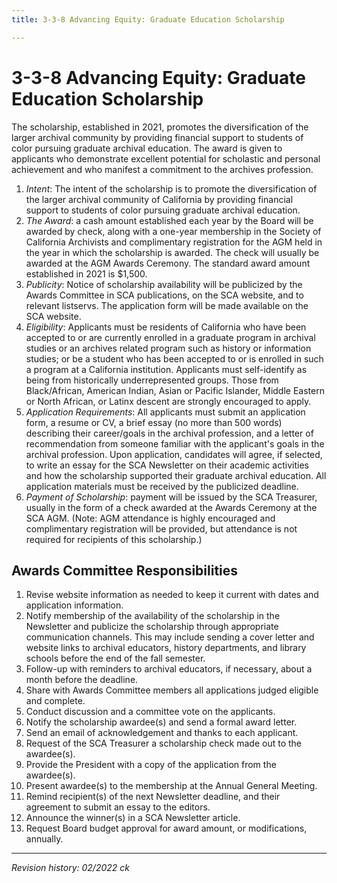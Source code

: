 ```yaml
---
title: 3-3-8 Advancing Equity: Graduate Education Scholarship

---
```


# 3-3-8 Advancing Equity: Graduate Education Scholarship
The scholarship, established in 2021, promotes the diversification of the larger archival community by providing financial support to students of color pursuing graduate archival education. The award is given to applicants who demonstrate excellent potential for scholastic and personal achievement and who manifest a commitment to the archives profession.

1. _Intent_: The intent of the scholarship is to promote the diversification of the larger archival community of California by providing financial support to students of color pursuing graduate archival education.
2. _The Award_: a cash amount established each year by the Board will be awarded by check, along with a one-year membership in the Society of California Archivists and complimentary registration for the AGM held in the year in which the scholarship is awarded. The check will usually be awarded at the AGM Awards Ceremony. The standard award amount established in 2021 is $1,500.
3. _Publicity_: Notice of scholarship availability will be publicized by the Awards Committee in SCA publications, on the SCA website, and to relevant listservs. The application form will be made available on the SCA website.
4. _Eligibility_: Applicants must be residents of California who have been accepted to or are currently enrolled in a graduate program in archival studies or an archives related program such as history or information studies; or be a student who has been accepted to or is enrolled in such a program at a California institution. Applicants must self-identify as being from historically underrepresented groups. Those from Black/African, American Indian, Asian or Pacific Islander, Middle Eastern or North African, or Latinx descent are strongly encouraged to apply.
5. _Application Requirements_: All applicants must submit an application form, a resume or CV, a brief essay (no more than 500 words) describing their career/goals in the archival profession, and a letter of recommendation from someone familiar with the applicant's goals in the archival profession. Upon application, candidates will agree, if selected, to write an essay for the SCA Newsletter on their academic activities and how the scholarship supported their graduate archival education. All application materials must be received by the publicized deadline.
6. _Payment of Scholarship_: payment will be issued by the SCA Treasurer, usually in the form of a check awarded at the Awards Ceremony at the SCA AGM. (Note: AGM attendance is highly encouraged and complimentary registration will be provided, but attendance is not required for recipients of this scholarship.)

## Awards Committee Responsibilities
1. Revise website information as needed to keep it current with dates and application information.
2. Notify membership of the availability of the scholarship in the Newsletter and publicize the scholarship through appropriate communication channels. This may include sending a cover letter and website links to archival educators, history departments, and library schools before the end of the fall semester.
3. Follow-up with reminders to archival educators, if necessary, about a month before the deadline.
4. Share with Awards Committee members all applications judged eligible and complete.
5. Conduct discussion and a committee vote on the applicants.
6. Notify the scholarship awardee(s) and send a formal award letter.
7. Send an email of acknowledgement and thanks to each applicant.
8. Request of the SCA Treasurer a scholarship check made out to the awardee(s).
9. Provide the President with a copy of the application from the awardee(s).
10. Present awardee(s) to the membership at the Annual General Meeting.
11. Remind recipient(s) of the next Newsletter deadline, and their agreement to submit an essay to the editors.
12. Announce the winner(s) in a SCA Newsletter article.
13. Request Board budget approval for award amount, or modifications, annually.

*** 

_Revision history: 02/2022 ck_
